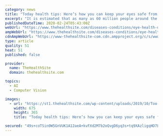 ```yaml
---
category: news
title: "Today health tips: Here’s how you can keep your eyes safe from computer vision syndrome"
excerpt: "It is estimated that as many as 60 million people around the world suffer from Computer Vision Syndrome (CVS). Also called digital eye strain, it is a group of eye and vision-related problems that result from prolonged computer, tablet, e-reader and cell ..."
publishedDateTime: 2020-02-24T05:43:00Z
webUrl: "https://www.thehealthsite.com/diseases-conditions/eye-health-diseases-conditions/today-health-tips-heres-how-you-can-keep-your-eyes-safe-from-computer-vision-syndrome-728881/"
ampWebUrl: "https://www.thehealthsite.com/diseases-conditions/eye-health-diseases-conditions/today-health-tips-heres-how-you-can-keep-your-eyes-safe-from-computer-vision-syndrome-728881/amp/"
cdnAmpWebUrl: "https://www-thehealthsite-com.cdn.ampproject.org/c/s/www.thehealthsite.com/diseases-conditions/eye-health-diseases-conditions/today-health-tips-heres-how-you-can-keep-your-eyes-safe-from-computer-vision-syndrome-728881/amp/"
type: article
quality: 51
heat: 51
published: false

provider:
  name: TheHealthSite
  domain: thehealthsite.com

topics:
  - AI
  - Computer Vision

images:
  - url: "https://st1.thehealthsite.com/wp-content/uploads/2019/10/Too-Much-Screen-Time.jpg"
    width: 675
    height: 365
    title: "Today health tips: Here’s how you can keep your eyes safe from computer vision syndrome"

secured: "49s+coTSin0W5GnVUK1A12aeA+kvFXd2M7b2oQvgD6yq3s+tq9XAzligqHD7LO1Yd2VPDH3ctbzH30PlzsDeboSedwK0fjvBAggPo4TzDEftsNdoc8GBz5pQMn83b/kcKDuRb1gKc3GRJ4fpYXcaQAWoJm2zL+TgfTzmsUVyuyiqsi6t3fBo8S0iT5Huzk8XHfcHZlg1nPC03+Mn6+TRHOt6BGaQ2hoXg1qFhuTWGJUftDMltRVzLg35aD4OxVJ1WIAcM9sR7aIKi/wtmSQ08rAb/X+S/Ppwcy3RD7TPqpW9ZUsBE6Qk6BKJ5/hgH3U88nGMZvZ43pqRVOF7zkdB/g4c2KaTtCt3gEjZCtSMKx7aYEhcEnszG6x2iTMhNf8jrnfWpEM2j1beCi914bXzglJY3i3ZIucJAjUJpxUnOUeZVMLn85/zoXh7b951lB3oE6Jr0A1oXVmGGUYV2HoUc22AS/u21/n3CqL5Iv1ZeyY=;1nI7j5X4CF6q25tFGA4AvQ=="
---
```


